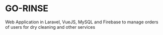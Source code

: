 # GO-RINSE
Web Application in Laravel, VueJS, MySQL and Firebase to manage orders of users for dry cleaning and other services
